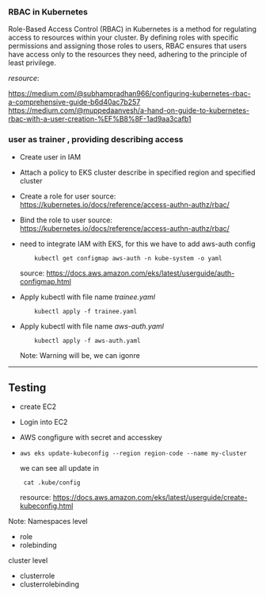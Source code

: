 ### RBAC in Kubernetes

Role-Based Access Control (RBAC) in Kubernetes is a method for regulating access to resources within your cluster. By defining roles with specific permissions and assigning those roles to users, RBAC ensures that users have access only to the resources they need, adhering to the principle of least privilege.

*resource*:

https://medium.com/@subhampradhan966/configuring-kubernetes-rbac-a-comprehensive-guide-b6d40ac7b257
https://medium.com/@muppedaanvesh/a-hand-on-guide-to-kubernetes-rbac-with-a-user-creation-%EF%B8%8F-1ad9aa3cafb1

### user as trainer , providing describing access 

- Create user in IAM
- Attach a policy to EKS cluster describe in specified region and specified cluster
- Create a role for user
    source: https://kubernetes.io/docs/reference/access-authn-authz/rbac/
- Bind the role to user
    source: https://kubernetes.io/docs/reference/access-authn-authz/rbac/

- need to integrate IAM with EKS, for this we have to add aws-auth config
    ```
        kubectl get configmap aws-auth -n kube-system -o yaml
    ```
    source: https://docs.aws.amazon.com/eks/latest/userguide/auth-configmap.html

- Apply kubectl with file name *trainee.yaml*
    ```
        kubectl apply -f trainee.yaml
    ```

- Apply kubectl with file name *aws-auth.yaml*
    ```
        kubectl apply -f aws-auth.yaml
    ```
    Note: Warning will be, we can igonre
---
## Testing 
- create EC2
- Login into EC2
- AWS congfigure with secret and accesskey
- 
    ```
    aws eks update-kubeconfig --region region-code --name my-cluster
    ```

    we can see all update in
    ```
     cat .kube/config
    ```
    resource: https://docs.aws.amazon.com/eks/latest/userguide/create-kubeconfig.html



Note:
Namespaces level
- role
- rolebinding

cluster level
- clusterrole
- clusterrolebinding